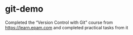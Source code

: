# git-demo
Completed the “Version Control with Git” course from https://learn.epam.com and completed practical tasks from it

